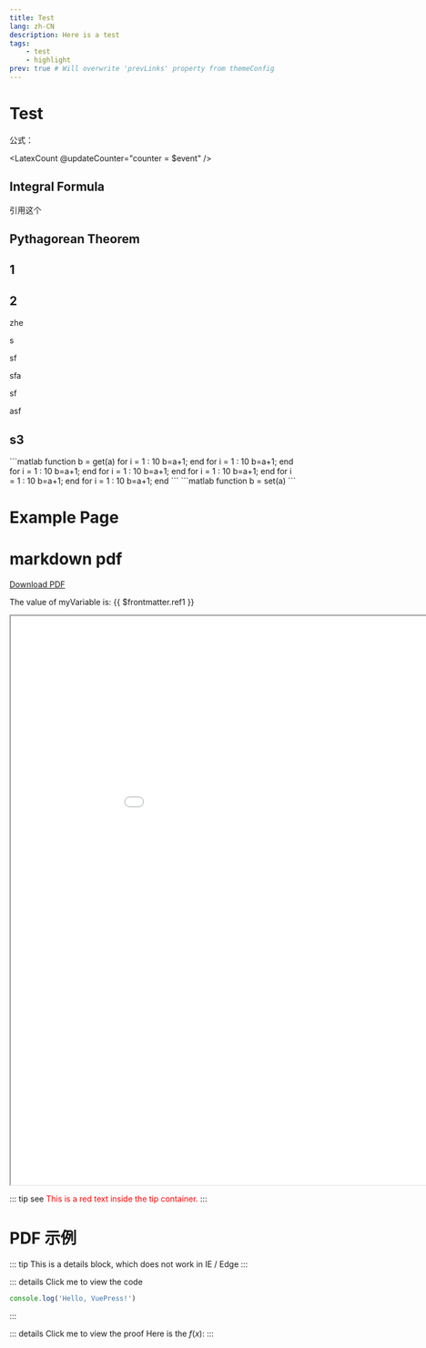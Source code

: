 ```yaml
---
title: Test
lang: zh-CN
description: Here is a test
tags:
    - test
    - highlight
prev: true # Will overwrite 'prevLinks' property from themeConfig
---
```


# Test

公式：

<LatexCount @updateCounter="counter = $event" />
<!-- <LatexRenderer :latexCode="'\\frac{a}{b} \\tag{' + counter + '}' id = 'ref1' " :counterValue="counter"/> -->


<!-- <LatexCount @updateCounter="counter = $event" /> -->
<!-- <LatexRenderer :latexCode="'\\frac{a}{b} \\tag{' + counter1 + '}' id = 'ref2' " :counterValue="counter1"/> -->

## Integral Formula

<LatexRenderer
latexCode="\int_{a}^{b} x^2 \mathrm{d} x" id="integral-formula1"
/>


<LatexRenderer2 latexCode="\int_{a}^{b} x^2 \mathrm{d} x"
id="integral-formula2"
tag="3"/>

<template>
  <LatexRenderer3
    latexCode="\int_{a}^{b} x^2 \mathrm{d} x"
    id="integral-formula3"
  >
    <template v-slot:tag>
      <LatexCount/>
    </template>
  </LatexRenderer3>
</template>


<LatexRefByID2 id="integral-formula2"/>


引用这个[<LatexRefByID2 id="integral-formula2"/>](#integral-formula)


<!-- Here is an inline formula: <InlineLatex latexCode="\ref{integral-formula}" /> -->


## Pythagorean Theorem

## 1

## 2

<LatexCount/>

<LatexCount/>
zhe

s 

sf

sfa

sf 

asf 
## s3
<!-- Here is some [{{ $frontmatter.ref1 }}](#1) text with inline LaTeX: <LatexRenderer latexCode="x^2 + y^2 = z^2" id="pythagorean-theorem"/> -->


<code-group>
<code-block title="Get">
```matlab
function b = get(a)
    for i = 1 : 10
        b=a+1;
    end
    for i = 1 : 10
        b=a+1;
    end
    for i = 1 : 10
        b=a+1;
    end
    for i = 1 : 10
        b=a+1;
    end
    for i = 1 : 10
        b=a+1;
    end
    for i = 1 : 10
        b=a+1;
    end
    for i = 1 : 10
        b=a+1;
    end
```
</code-block>

<code-block title="Set">
```matlab
function b = set(a)
```
</code-block>
</code-group>


# Example Page

# markdown pdf

[Download PDF](/quadrature1.pdf)


The value of myVariable is: {{ $frontmatter.ref1 }}

<iframe src="/quadrature1.pdf" width="1000" height="1000"></iframe>

::: tip see
<span style="color: red;">This is a red text inside the tip container.</span>
:::


<!-- PDF: <vue-pdf src="quadrature1.pdf" /> -->

# PDF 示例




::: tip
This is a details block, which does not work in IE / Edge
:::

::: details Click me to view the code
```js
console.log('Hello, VuePress!')
```
:::

::: details Click me to view the proof
<LatexRenderer2 latexCode="\int_0^1 f(x)\mathrm{d} x = 1"
id="integral-formula2"
tag="2"/>
Here is the $f(x)$:
<LatexRenderer2 latexCode="f(x) = \int_{a}^{b} x^t \mathrm{d} t"
id="integral-formula2"
tag="3"/>
:::

